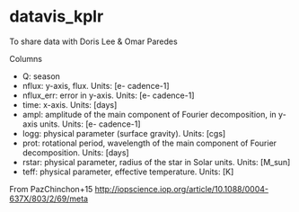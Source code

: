 # datavis_kplr
To share data with Doris Lee & Omar Paredes

Columns
 - Q: season
 - nflux: y-axis, flux. Units: [e- cadence-1]
 - nflux_err: error in y-axis. Units: [e- cadence-1]
 - time: x-axis. Units: [days]
 - ampl: amplitude of the main component of Fourier decomposition, in y-axis units. Units: [e- cadence-1]
 - logg: physical parameter (surface gravity). Units: [cgs]
 - prot: rotational period, wavelength of the main component of Fourier decomposition. Units: [days]
 - rstar: physical parameter, radius of the star in Solar units. Units: [M_sun]
 - teff: physical parameter, effective temperature. Units: [K]
 
 From PazChinchon+15
 http://iopscience.iop.org/article/10.1088/0004-637X/803/2/69/meta
